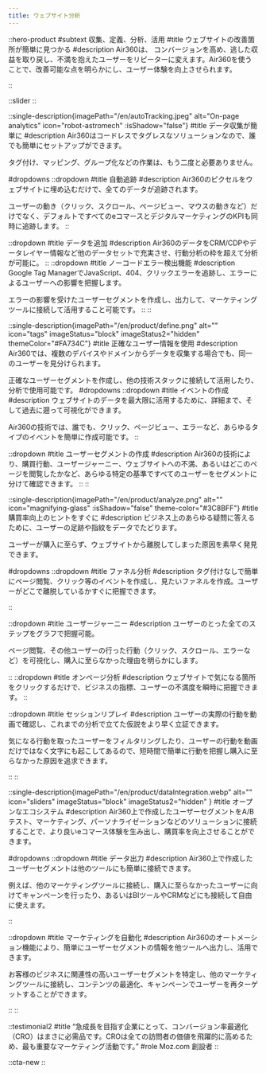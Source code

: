 ```yaml
---
title: ウェブサイト分析
---
```


::hero-product
#subtext
収集、定義、分析、活用
#title
ウェブサイトの改善箇所が簡単に見つかる
#description
Air360は、 コンバージョンを高め、逃した収益を取り戻し、不満を抱えたユーザーをリピーターに変えます。Air360を使うことで、改善可能な点を明らかにし、ユーザー体験を向上させられます。

::

::slider
::

::single-description{imagePath="/en/autoTracking.jpeg" alt="On-page analytics"  icon="robot-astromech" :isShadow="false"}
#title
データ収集が簡単に
#description
Air360はコードレスでタグレスなソリューションなので、誰でも簡単にセットアップができます。

タグ付け、マッピング、グループ化などの作業は、もう二度と必要ありません。

#dropdowns
::dropdown
#title
自動追跡
#description
Air360のピクセルをウェブサイトに埋め込むだけで、全てのデータが追跡されます。

ユーザーの動き（クリック、スクロール、ページビュー、マウスの動きなど）だけでなく、デフォルトですべてのeコマースとデジタルマーケティングのKPIも同時に追跡します。
::

::dropdown
#title
データを追加
#description
Air360のデータをCRM/CDPやデータレイヤー情報など他のデータセットで充実させ、行動分析の枠を超えて分析が可能に。
::
::dropdown
#title
ノーコードエラー検出機能
#description
Google Tag ManagerでJavaScript、404、クリックエラーを追跡し、エラーによるユーザーへの影響を把握します。

エラーの影響を受けたユーザーセグメントを作成し、出力して、マーケティングツールに接続して活用すること可能です。
::
::

::single-description{imagePath="/en/product/define.png" alt="" icon="tags" imageStatus="block" imageStatus2="hidden" themeColor="#FA734C"}
#title
正確なユーザー情報を使用
#description
Air360では、複数のデバイスやドメインからデータを収集する場合でも、同一のユーザーを見分けられます。

正確なユーザーセグメントを作成し、他の技術スタックに接続して活用したり、分析で使用可能です。
#dropdowns
::dropdown
#title
イベントの作成
#description
ウェブサイトのデータを最大限に活用するために、詳細まで、そして過去に遡って可視化ができます。

Air360の技術では、誰でも、クリック、ページビュー、エラーなど、あらゆるタイプのイベントを簡単に作成可能です。
::

::dropdown
#title
ユーザーセグメントの作成
#description
Air360の技術により、購買行動、ユーザージャーニー、ウェブサイトへの不満、あるいはどこのページを閲覧したかなど、あらゆる特定の基準ですべてのユーザーをセグメントに分けて確認できます。
::
::

::single-description{imagePath="/en/product/analyze.png" alt="" icon="magnifying-glass" :isShadow="false" theme-color="#3C8BFF"}
#title
購買率向上のヒントをすぐに
#description
ビジネス上のあらゆる疑問に答えるために、ユーザーの足跡や指紋をデータでたどります。

ユーザーが購入に至らず、ウェブサイトから離脱してしまった原因を素早く発見できます。

#dropdowns
::dropdown
#title
ファネル分析
#description
タグ付けなしで簡単にページ閲覧、クリック等のイベントを作成し、見たいファネルを作成。ユーザーがどこで離脱しているかすぐに把握できます。

::

::dropdown
#title
ユーザージャーニー
#description
ユーザーのとった全てのステップをグラフで把握可能。

ページ閲覧、その他ユーザーの行った行動（クリック、スクロール、エラーなど）を可視化し、購入に至らなかった理由を明らかにします。

::
::dropdown
#title
オンページ分析
#description
ウェブサイトで気になる箇所をクリックするだけで、ビジネスの指標、ユーザーの不満度を瞬時に把握できます。
::

::dropdown
#title
セッションリプレイ
#description
ユーザーの実際の行動を動画で確認し、これまでの分析で立てた仮説をより早く立証できます。

気になる行動を取ったユーザーをフィルタリングしたり、ユーザーの行動を動画だけではなく文字にも起こしてあるので、短時間で簡単に行動を把握し購入に至らなかった原因を追求できます。

::
::

::single-description{imagePath="/en/product/dataIntegration.webp" alt="" icon="sliders" imageStatus="block" imageStatus2="hidden" }
#title
オープンなエコシステム
#description
Air360上で作成したユーザーセグメントをA/Bテスト、マーケティング、パーソナライゼーションなどのソリューションに接続することで、より良いeコマース体験を生み出し、購買率を向上させることができます。

#dropdowns
::dropdown
#title
データ出力
#description
Air360上で作成したユーザーセグメントは他のツールにも簡単に接続できます。

例えば、他のマーケティングツールに接続し、購入に至らなかったユーザーに向けてキャンペーンを行ったり、あるいはBIツールやCRMなどにも接続して自由に使えます。

::

::dropdown
#title
マーケティングを自動化
#description
Air360のオートメーション機能により、簡単にユーザーセグメントの情報を他ツールへ出力し、活用できます。

お客様のビジネスに関連性の高いユーザーセグメントを特定し、他のマーケティングツールに接続し、コンテンツの最適化、キャンペーンでユーザーを再ターゲットすることができます。

::
::

::testimonial2
#title
“急成長を目指す企業にとって、コンバージョン率最適化（CRO）はまさに必需品です。CROは全ての訪問者の価値を飛躍的に高めるため、最も重要なマーケティング活動です。”
#role
Moz.com 創設者
::

::cta-new
::